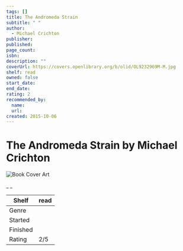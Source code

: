 ```yaml
---
tags: []
title: The Andromeda Strain
subtitle: " "
author:
  - Michael Crichton
publisher:
published:
page_count:
isbn:
description: ""
coverUrl: https://covers.openlibrary.org/b/olid/OL9232969M-M.jpg
shelf: read
owned: false
start_date:
end_date:
rating: 2
recommended_by:
  name:
  url:
created: 2015-10-06
---
```


# The Andromeda Strain by Michael Crichton

![Book Cover Art](https://covers.openlibrary.org/b/olid/OL9232969M-M.jpg)

_ _

| Shelf | read |
| --- | --- |
| Genre |  |
| Started |  |
| Finished |  |
| Rating | 2/5 |

